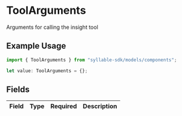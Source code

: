 # ToolArguments

Arguments for calling the insight tool

## Example Usage

```typescript
import { ToolArguments } from "syllable-sdk/models/components";

let value: ToolArguments = {};
```

## Fields

| Field       | Type        | Required    | Description |
| ----------- | ----------- | ----------- | ----------- |